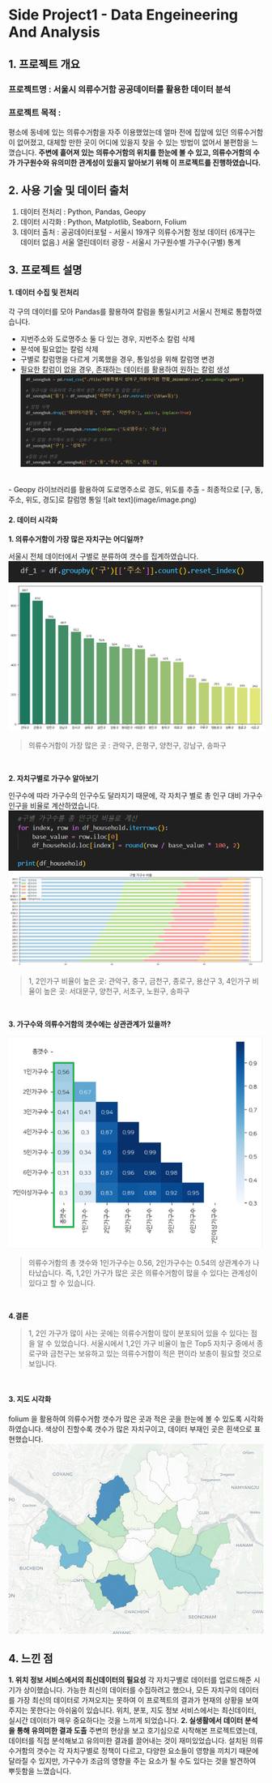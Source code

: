 # Side Project1 - Data Engeineering And Analysis

## 1. 프로젝트 개요
### 프로젝트명 : 서울시 의류수거함 공공데이터를 활용한 데이터 분석
### 프로젝트 목적 : 
평소에 동네에 있는 의류수거함을 자주 이용했었는데 얼마 전에 집앞에 있던 의류수거함이 없어졌고, 대체할 만한 곳이 어디에 있을지 찾을 수 있는 방법이 없어서 불편함을 느꼈습니다.
**주변에 흩어져 있는 의류수거함의 위치를 한눈에 볼 수 있고, 의류수거함의 수가 가구원수와 유의미한 관계성이 있을지 알아보기 위해 이 프로젝트를 진행하였습니다.**
## 2. 사용 기술 및 데이터 출처
1. 데이터 전처리 : Python, Pandas, Geopy
2. 데이터 시각화 : Python, Matplotlib, Seaborn, Folium
3. 데이터 출처 : 
공공데이터포털 - 서울시 19개구 의류수거함 정보 데이터 (6개구는 데이터 없음.)
서울 열린데이터 광장 - 서울시 가구원수별 가구수(구별) 통계
## 3. 프로젝트 설명
#### 1. 데이터 수집 및 전처리
  각 구의 데이터를 모아 Pandas를 활용하여 칼럼을 통일시키고 서울시 전체로 통합하였습니다.

  - 지번주소와 도로명주소 둘 다 있는 경우, 지번주소 칼럼 삭제
  - 분석에 필요없는 칼럼 삭제
  - 구별로 칼럼명을 다르게 기록했을 경우, 통일성을 위해 칼럼명 변경
  - 필요한 칼럼이 없을 경우, 존재하는 데이터를 활용하여 원하는 칼럼 생성
  ![!\[alt text\](image.png)](image/image-1.png)
  <br>
  - Geopy 라이브러리를 활용하여 도로명주소로 경도, 위도를 추출
  - 최종적으로 [구, 동, 주소, 위도, 경도]로 칼럼명 통일  
![alt text](image/image.png)

#### 2. 데이터 시각화
**1. 의류수거함이 가장 많은 자치구는 어디일까?**

서울시 전체 데이터에서 구별로 분류하여 갯수를 집계하였습니다.
![alt text](image/image-2.png)
![alt text](visualizaition/구별의류수거함총갯수.png)
>의류수거함이 가장 많은 곳 : 관악구, 은평구, 양천구, 강남구, 송파구

<br>

**2. 자치구별로 가구수 알아보기**

인구수에 따라 가구수의 인구수도 달라지기 때문에, 각 자치구 별로 총 인구 대비 가구수 인구을 비율로 계산하였습니다.
![alt text](image/image-3.png)
![alt text](visualizaition/구별가구수비율.png)
>1, 2인가구 비율이 높은 곳: 관악구, 중구, 금천구, 종로구, 용산구
3, 4인가구 비율이 높은 곳: 서대문구, 양천구, 서초구, 노원구, 송파구

<br>

**3. 가구수와 의류수거함의 갯수에는 상관관계가 있을까?**

![alt text](image/corr_half_1.png)
>의류수거함의 총 갯수와 1인가구수는 0.56, 2인가구수는 0.54의 상관계수가 나타났습니다. 즉, 1,2인 가구가 많은 곳은 의류수거함이 많을 수 있다는 관계성이 있다고 할 수 있습니다. 

<br>

**4.결론**
>1, 2인 가구가 많이 사는 곳에는 의류수거함이 많이 분포되어 있을 수 있다는 점을 알 수 있었습니다.
서울시에서 1,2인 가구 비율이 높은 Top5 자치구 중에서 종로구와 금천구는 보유하고 있는 의류수거함이 적은 편이라 보충이 필요할 것으로 보입니다.

<br>

#### 3. 지도 시각화
folium 을 활용하여 의류수거함 갯수가 많은 곳과 적은 곳을 한눈에 볼 수 있도록 시각화하였습니다.
색상이 진할수록 갯수가 많은 자치구이고, 데이터 부재인 곳은 흰색으로 표현했습니다.
![alt text](visualizaition/Choropleth.png)
<br>
## 4. 느낀 점
**1. 위치 정보 서비스에서의 최신데이터의 필요성**
각 자치구별로 데이터를 업로드해준 시기가 상이했습니다. 가능한 최신의 데이터를 수집하려고 했으나, 모든 자치구의 데이터를 가장 최신의 데이터로 가져오지는 못하여 이 프로젝트의 결과가 현재의 상황을 보여주지는 못한다는 아쉬움이 있습니다.
위치, 분포, 지도 정보 서비스에서는 최신데이터, 실시간 데이터가 매우 중요하다는 것을 느끼게 되었습니다.
**2. 실생활에서 데이터 분석을 통해 유의미한 결과 도출**
주변의 현상을 보고 호기심으로 시작해본 프로젝트였는데, 데이터를 직접 분석해보고 유의미한 결과를 끌어내는 것이 재미있었습니다. 
설치된 의류수거함의 갯수는 각 자치구별로 정책이 다르고, 다양한 요소들이 영향을 끼치기 때문에 달라질 수 있지만, 가구수가 조금의 영향을 주는 요소가 될 수도 있다는 것을 발견하여 뿌듯함을 느꼈습니다.
